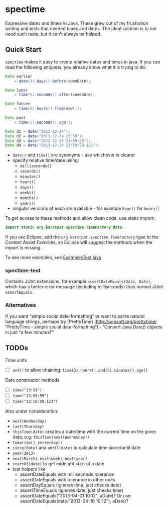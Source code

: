 spectime
========

Expressive dates and times in Java. These grew out of my frustration writing unit tests that needed times and dates. The ideal solution is to not need such tests, but it can't always be helped. 


Quick Start
-----------

`spectime` makes it easy to create relative dates and times in java. If you can read the following snippets, you already know what it is trying to do:

```java
Date earlier
    = date(3).days().before(someDate);

Date later
    = time(5).seconds().after(someDate);

Date future
    = time(5).hours().from(now());

Date past
    = time(5).seconds().ago();

```
```java
Date d1 = date("2013-12-24");
Date d2 = date("2013-12-24 23:59");
Date d3 = date("2013-12-24 23:59:59");
Date d4 = date("2013-12-24 23:59:59.123");
```
* `date()` and `time()` are synonyms - use whichever is clearer
* specify relative time/date using:
    * `milliseconds()`
    * `seconds()`
    * `minutes()`
    * `hours()`
    * `days()`
    * `weeks()`
    * `months()`
    * `years()`
* singular versions of each are available - for example `hour()` for `hours()`

To get access to these methods and allow clean code, use static import:
```java
import static org.karstpat.spectime.TimeFactory.date;
```
If you use Eclipse, add the `org.karstpat.spectime.TimeFactory` type to the Content Assist Favorites, so Eclipse will suggest the methods when the import is missing.

To see more examples, see [ExamplesTest.java](https://github.com/ayeseeem/spectime/blob/master/spectime-core/src/test/java/org/karstpat/spectime/example/ExamplesTest.java "Examples")

### spectime-test

Contains JUnit extensions, for example `assertDateEquals(Date, Date)`, which
has a better error message (including milliseconds) than normal JUnit 
`assertEquals`.

### Alternatives

If you want "simple social date-formatting" or want to parse natural language strings, perhaps try [PrettyTime] (http://ocpsoft.org/prettytime/ "PrettyTime - simple social date-formatting") - 'Convert Java Date() objects in just "a few minutes!"'


TODOs
-----

Time units
- [ ] `and()` to allow chaining: `time(3).hours().and(5).minutes().ago()`

Date constructor methods
- [ ] `time("13:59")`
- [ ] `time("13:59:59")`
- [ ] `time("13:59:59.123")`

Also under consideration:
- `next(Wednesday)`
- `last(Thursday)`
- `thisTime(date)` creates a date/time with the current time on the given date, e.g. `thisTime(next(Wednesday))`
- `tomorrow()`, `yesterday()`
- `since(date)` and `until(date)` to calculate time since/until date
- `year(2013)`
- `next(March)`, `next(week)`, `next(year)`
- `startOf(date)` to get midnight start of a date
- test helpers like
    - assertDateEquals with milliseconds tolerance
    - assertDateEquals with tolerance in other units
    - assertDayEquals (ignores time, just checks date)
    - assertTimeEquals (ignores date, just checks time)
    - assertDateEquals("2013-04-01 10:12", aDate)? Or use 
      assertDateEquals(date("2013-04-10 10:12"), aDate)?


